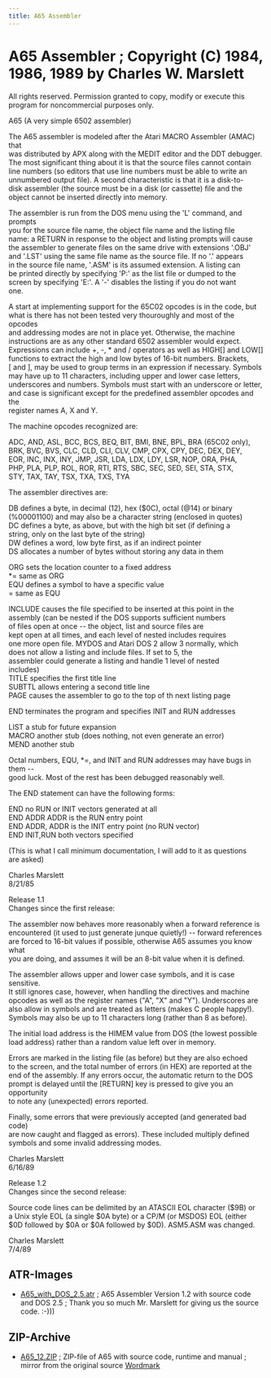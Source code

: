```yaml
---
title: A65 Assembler
---
```

# A65 Assembler ; Copyright (C) 1984, 1986, 1989 by Charles W. Marslett  
  
All rights reserved. Permission granted to copy, modify or execute this program for noncommercial purposes only.  
  
A65 (A very simple 6502 assembler)  
  
The A65 assembler is modeled after the Atari MACRO Assembler (AMAC) that  
was distributed by APX along with the MEDIT editor and the DDT debugger.  
The most significant thing about it is that the source files cannot contain  
line numbers (so editors that use line numbers must be able to write an  
unnumbered output file).  A second characteristic is that it is a disk-to-  
disk assembler (the source must be in a disk (or cassette) file and the  
object cannot be inserted directly into memory.  
  
The assembler is run from the DOS menu using the 'L' command, and prompts  
you for the source file name, the object file name and the listing file  
name:  a RETURN in response to the object and listing prompts will cause  
the assembler to generate files on the same drive with extensions '.OBJ'  
and '.LST' using the same file name as the source file.  If no '.' appears  
in the source file name, '.ASM' is its assumed extension.  A listing can  
be printed directly by specifying 'P:' as the list file or dumped to the  
screen by specifying 'E:'.  A '-' disables the listing if you do not want  
one.  
  
A start at implementing support for the 65C02 opcodes is in the code, but  
what is there has not been tested very thouroughly and most of the opcodes  
and addressing modes are not in place yet.  Otherwise, the machine  
instructions are as any other standard 6502 assembler would expect.  
Expressions can include +, -, * and / operators as well as HIGH\[\] and LOW\[\]  
functions to extract the high and low bytes of 16-bit numbers.  Brackets,  
\[ and \], may be used to group terms in an expression if necessary.  Symbols  
may have up to 11 characters, including upper and lower case letters,  
underscores and numbers.  Symbols must start with an underscore or letter,  
and case is significant except for the predefined assembler opcodes and the  
register names A, X and Y.  
  
The machine opcodes recognized are:  
  
ADC, AND, ASL, BCC, BCS, BEQ, BIT, BMI, BNE, BPL, BRA (65C02 only),  
BRK, BVC, BVS, CLC, CLD, CLI, CLV, CMP, CPX, CPY, DEC, DEX, DEY,  
EOR, INC, INX, INY, JMP, JSR, LDA, LDX, LDY, LSR, NOP, ORA, PHA,  
PHP, PLA, PLP, ROL, ROR, RTI, RTS, SBC, SEC, SED, SEI, STA, STX,  
STY, TAX, TAY, TSX, TXA, TXS, TYA  
  
The assembler directives are:  
  
DB      defines a byte, in decimal (12), hex ($0C), octal (@14) or binary  
(%00001100) and may also be a character string (enclosed in quotes)  
DC      defines a byte, as above, but with the high bit set (if defining a  
string, only on the last byte of the string)  
DW      defines a word, low byte first, as if an indirect pointer  
DS      allocates a number of bytes without storing any data in them  
  
ORG     sets the location counter to a fixed address  
*=      same as ORG  
EQU     defines a symbol to have a specific value  
=       same as EQU  
  
INCLUDE causes the file specified to be inserted at this point in the  
assembly (can be nested if the DOS supports sufficient numbers  
of files open at once -- the object, list and source files are  
kept open at all times, and each level of nested includes requires  
one more open file.  MYDOS and Atari DOS 2 allow 3 normally, which  
does not allow a listing and include files.  If set to 5, the  
assembler could generate a listing and handle 1 level of nested  
includes)  
TITLE   specifies the first title line  
SUBTTL  allows entering a second title line  
PAGE    causes the assembler to go to the top of th next listing page  
  
END     terminates the program and specifies INIT and RUN addresses  
  
LIST    a stub for future expansion  
MACRO   another stub (does nothing, not even generate an error)  
MEND    another stub  
  
Octal numbers, EQU, *=, and INIT and RUN addresses may have bugs in them --  
good luck.  Most of the rest has been debugged reasonably well.  
  
The END statement can have the following forms:  
  
END             no RUN or INIT vectors generated at all  
END  ADDR       ADDR is the RUN entry point  
END  ADDR,      ADDR is the INIT entry point (no RUN vector)  
END  INIT,RUN   both vectors specified  
  
(This is what I call minimum documentation, I will add to it as questions  
are asked)  
  
Charles Marslett  
8/21/85  
  
  
  
Release 1.1  
Changes since the first release:  
  
The assembler now behaves more reasonably when a forward reference is  
encountered (it used to just generate junque quietly!) -- forward references  
are forced to 16-bit values if possible, otherwise A65 assumes you know what  
you are doing, and assumes it will be an 8-bit value when it is defined.  
  
The assembler allows upper and lower case symbols, and it is case sensitive.  
It still ignores case, however, when handling the directives and machine  
opcodes as well as the register names ("A", "X" and "Y").  Underscores are  
also allow in symbols and are treated as letters (makes C people happy!).  
Symbols may also be up to 11 characters long (rather than 8 as before).  
  
The initial load address is the HIMEM value from DOS (the lowest possible  
load address) rather than a random value left over in memory.  
  
Errors are marked in the listing file (as before) but they are also echoed  
to the screen, and the total number of errors (in HEX) are reported at the  
end of the assembly.  If any errors occur, the automatic return to the DOS  
prompt is delayed until the \[RETURN\] key is pressed to give you an opportunity  
to note any (unexpected) errors reported.  
  
Finally, some errors that were previously accepted (and generated bad code)  
are now caught and flagged as errors). These included multiply defined  
symbols and some invalid addressing modes.  
  
Charles Marslett  
6/16/89  
  
  
Release 1.2  
Changes since the second release:  
  
Source code lines can be delimited by an ATASCII EOL character ($9B) or  
a Unix style EOL (a single $0A byte) or a CP/M (or MSDOS) EOL (either  
$0D followed by $0A or $0A followed by $0D).  ASM5.ASM was changed.  
  
Charles Marslett  
7/4/89  
## ATR-Images  
- [A65_with_DOS_2.5.atr](attachments/A65_with_DOS_2.5.atr) ; A65 Assembler Version 1.2 with source code and DOS 2.5 ; Thank you so much Mr. Marslett for giving us the source code. :-)))  
## ZIP-Archive  
- [A65_12.ZIP](attachments/A65_12.ZIP) ; ZIP-file of A65 with source code, runtime and manual ; mirror from the original source [Wordmark](http://wordmark.org/mydos.html)  
##   
